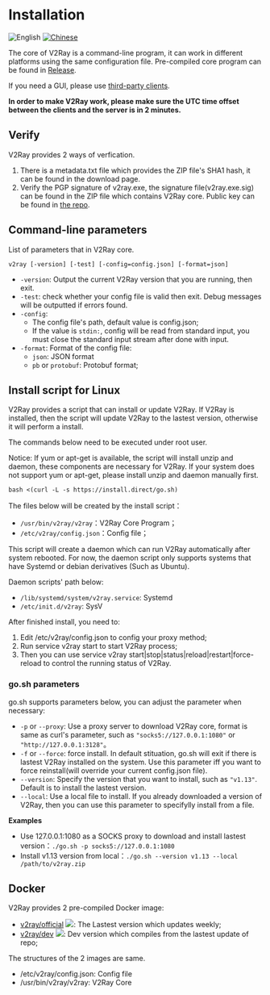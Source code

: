 # Installation

![English](../resources/english.svg) [![Chinese](../resources/chinese.svg)](https://www.v2ray.com/chapter_01/workflow.html)

The core of V2Ray is a command-line program, it can work in different platforms using the same configuration file. Pre-compiled core program can be found in [Release](https://github.com/v2ray/v2ray-core/releases).

If you need a GUI, please use [third-party clients](3rd_party.md).

**In order to make V2Ray work, please make sure the UTC time offset between the clients and the server is in 2 minutes.**

## Verify

V2Ray provides 2 ways of verfication.

1. There is a metadata.txt file which provides the ZIP file's SHA1 hash, it can be found in the download page.
1. Verify the PGP signature of v2ray.exe, the signature file(v2ray.exe.sig) can be found in the ZIP file which contains V2Ray core. Public key can be found in [the repo](https://raw.githubusercontent.com/v2ray/v2ray-core/master/tools/release/verify/official_release.asc).

## Command-line parameters

List of parameters that in V2Ray core.

```shell
v2ray [-version] [-test] [-config=config.json] [-format=json]
```

* `-version`: Output the current V2Ray version that you are running, then exit.
* `-test`: check whether your config file is valid then exit. Debug messages will be outputted if errors found.
* `-config`:
  * The config file's path, default value is config.json;
  * If the value is `stdin:`, config will be read from standard input, you must close the standard input stream after done with input.
* `-format`: Format of the config file:
  * `json`: JSON format
  * `pb` or `protobuf`: Protobuf format;

## Install script for Linux

V2Ray provides a script that can install or update V2Ray. If V2Ray is installed, then the script will update V2Ray to the lastest version, otherwise it will perform a install.

The commands below need to be executed under root user.

Notice: If yum or apt-get is available, the script will install unzip and daemon, these components are necessary for V2Ray. If your system does not support yum or apt-get, please install unzip and daemon manually first.

```shell
bash <(curl -L -s https://install.direct/go.sh)
```

The files below will be created by the install script：

* `/usr/bin/v2ray/v2ray`：V2Ray Core Program；
* `/etc/v2ray/config.json`：Config file；

This script will create a daemon which can run V2Ray automatically after system rebooted. For now, the daemon script only supports systems that have Systemd or debian derivatives (Such as Ubuntu).

Daemon scripts' path below:

* `/lib/systemd/system/v2ray.service`: Systemd
* `/etc/init.d/v2ray`: SysV

After finished install, you need to:

1. Edit /etc/v2ray/config.json to config your proxy method;
2. Run service v2ray start to start V2Ray process;
3. Then you can use service v2ray start|stop|status|reload|restart|force-reload to control the running status of V2Ray.

### go.sh parameters

go.sh supports parameters below, you can adjust the parameter when necessary:

* `-p` or `--proxy`: Use a proxy server to download V2Ray core, format is same as curl's parameter, such as `"socks5://127.0.0.1:1080"` or  `"http://127.0.0.1:3128"`。
* `-f` or `--force`: force install. In default stituation, go.sh will exit if there is lastest V2Ray installed on the system. Use this parameter iff you want to force reinstall(will override your current config.json file).
* `--version`: Specify the version that you want to install, such as `"v1.13"`. Default is to install the lastest version.
* `--local`: Use a local file to install. If you already downloaded a version of V2Ray, then you can use this parameter to specifylly install from a file.

**Examples**

* Use 127.0.0.1:1080 as a SOCKS proxy to download and install lastest version：```./go.sh -p socks5://127.0.0.1:1080```
* Install v1.13 version from local：```./go.sh --version v1.13 --local /path/to/v2ray.zip```

## Docker

V2Ray provides 2 pre-compiled Docker image:

* [v2ray/official](https://hub.docker.com/r/v2ray/official/) [![](https://images.microbadger.com/badges/image/v2ray/official.svg)](https://microbadger.com/images/v2ray/official): The Lastest version which updates weekly;
* [v2ray/dev](https://hub.docker.com/r/v2ray/dev/) [![](https://images.microbadger.com/badges/image/v2ray/dev.svg)](https://microbadger.com/images/v2ray/dev): Dev version which compiles from the lastest update of repo;

The structures of the 2 images are same.

* /etc/v2ray/config.json: Config file
* /usr/bin/v2ray/v2ray: V2Ray Core
